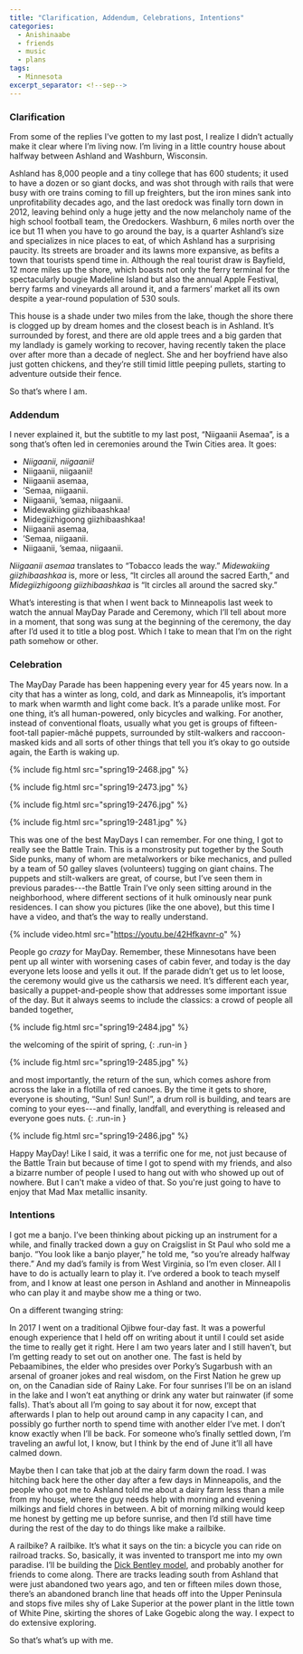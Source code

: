 ```yaml
---
title: "Clarification, Addendum, Celebrations, Intentions"
categories:
  - Anishinaabe
  - friends
  - music
  - plans
tags:
  - Minnesota
excerpt_separator: <!--sep-->
---
```


### Clarification

From some of the replies I've gotten to my last post, I realize I didn’t actually make it clear
where I’m living now. I’m living in a little country house about halfway between Ashland and
Washburn, Wisconsin.

<!--sep-->

Ashland has 8,000 people and a tiny college that has 600 students; it used to have a dozen or so
giant docks, and was shot through with rails that were busy with ore trains coming to fill up
freighters, but the iron mines sank into unprofitability decades ago, and the last oredock was
finally torn down in 2012, leaving behind only a huge jetty and the now melancholy name of the high
school football team, the Oredockers.  Washburn, 6 miles north over the ice but 11 when you have to
go around the bay, is a quarter Ashland’s size and specializes in nice places to eat, of which
Ashland has a surprising paucity. Its streets are broader and its lawns more expansive, as befits
a town that tourists spend time in.  Although the real tourist draw is Bayfield, 12 more miles up
the shore, which boasts not only the ferry terminal for the spectacularly bougie Madeline Island but
also the annual Apple Festival, berry farms and vineyards all around it, and a farmers’ market all
its own despite a year-round population of 530 souls.

This house is a shade under two miles from the lake, though the shore there is clogged up by dream
homes and the closest beach is in Ashland. It’s surrounded by forest, and there are old apple trees
and a big garden that my landlady is gamely working to recover, having recently taken the place over
after more than a decade of neglect. She and her boyfriend have also just gotten chickens, and
they’re still timid little peeping pullets, starting to adventure outside their fence.

So that’s where I am.

### Addendum

I never explained it, but the subtitle to my last post, “Niigaanii Asemaa”, is a song that’s often
led in ceremonies around the Twin Cities area. It goes:

<section class="poem" markdown="1">

- *Niigaanii, niigaanii!*
- Niigaanii, niigaanii!
- Niigaanii asemaa,
- ’Semaa, niigaanii.
- Niigaanii, ’semaa, niigaanii.
- Midewakiing giizhibaashkaa!
- Midegiizhigoong giizhibaashkaa!
- Niigaanii asemaa,
- ’Semaa, niigaanii.
- Niigaanii, ’semaa, niigaanii.

</section>

*Niigaanii asemaa* translates to “Tobacco leads the way.” *Midewakiing giizhibaashkaa* is, more or
less, “It circles all around the sacred Earth,” and *Midegiizhigoong giizhibaashkaa* is “It circles
all around the sacred sky.”

What’s interesting is that when I went back to Minneapolis last week to watch the annual MayDay
Parade and Ceremony, which I’ll tell about more in a moment, that song was sung at the beginning of
the ceremony, the day after I’d used it to title a blog post. Which I take to mean that I’m on the
right path somehow or other.

### Celebration

The MayDay Parade has been happening every year for 45 years now. In a city that has a winter as
long, cold, and dark as Minneapolis, it’s important to mark when warmth and light come back. It’s
a parade unlike most. For one thing, it’s all human-powered, only bicycles and walking. For another,
instead of conventional floats, usually what you get is groups of fifteen-foot-tall papier-mâché
puppets, surrounded by stilt-walkers and raccoon-masked kids and all sorts of other things that tell
you it’s okay to go outside again, the Earth is waking up.

{% include fig.html src="spring19-2468.jpg" %}

{% include fig.html src="spring19-2473.jpg" %}

{% include fig.html src="spring19-2476.jpg" %}

{% include fig.html src="spring19-2481.jpg" %}

This was one of the best MayDays I can remember. For one thing, I got to really see the Battle
Train. This is a monstrosity put together by the South Side punks, many of whom are metalworkers or
bike mechanics, and pulled by a team of 50 galley slaves (volunteers) tugging on giant chains. The
puppets and stilt-walkers are great, of course, but I’ve seen them in previous parades---the Battle
Train I’ve only seen sitting around in the neighborhood, where different sections of it hulk
ominously near punk residences. I can show you pictures (like the one above), but this time I have
a video, and that’s the way to really understand.

{% include video.html src="https://youtu.be/42Hfkavnr-o" %}

People go *crazy* for MayDay. Remember, these Minnesotans have been pent up all winter with
worsening cases of cabin fever, and today is the day everyone lets loose and yells it out. If the
parade didn’t get us to let loose, the ceremony would give us the catharsis we need. It’s different
each year, basically a puppet-and-people show that addresses some important issue of the day. But it
always seems to include the classics: a crowd of people all banded together,

{% include fig.html src="spring19-2484.jpg" %}

the welcoming of the spirit of spring, 
{: .run-in }

{% include fig.html src="spring19-2485.jpg" %}

and most importantly, the return of the sun, which comes ashore from across the lake in a flotilla
of red canoes. By the time it gets to shore, everyone is shouting, “Sun! Sun! Sun!”, a drum roll is
building, and tears are coming to your eyes---and finally, landfall, and everything is released and
everyone goes nuts.
{: .run-in }

{% include fig.html src="spring19-2486.jpg" %}

Happy MayDay! Like I said, it was a terrific one for me, not just because of the Battle Train but
because of time I got to spend with my friends, and also a bizarre number of people I used to hang
out with who showed up out of nowhere. But I can't make a video of that. So you're just going to
have to enjoy that Mad Max metallic insanity.

### Intentions

I got me a banjo. I’ve been thinking about picking up an instrument for a while, and finally tracked
down a guy on Craigslist in St Paul who sold me a banjo. “You look like a banjo player,” he told me,
“so you’re already halfway there.” And my dad’s family is from West Virginia, so I’m even closer.
All I have to do is actually learn to play it. I’ve ordered a book to teach myself from, and I know
at least one person in Ashland and another in Minneapolis who can play it and maybe show me a thing
or two.

On a different twanging string:

In 2017 I went on a traditional Ojibwe four-day fast. It was a powerful enough experience that
I held off on writing about it until I could set aside the time to really get it right. Here I am
two years later and I still haven’t, but I’m getting ready to set out on another one. The fast is
held by Pebaamibines, the elder who presides over Porky’s Sugarbush with an arsenal of groaner jokes
and real wisdom, on the First Nation he grew up on, on the Canadian side of Rainy Lake. For four
sunrises I’ll be on an island in the lake and I won’t eat anything or drink any water but rainwater
(if some falls). That’s about all I’m going to say about it for now, except that afterwards I plan
to help out around camp in any capacity I can, and possibly go further north to spend time with
another elder I’ve met. I don’t know exactly when I’ll be back. For someone who’s finally settled
down, I’m traveling an awful lot, I know, but I think by the end of June it’ll all have calmed down.

Maybe then I can take that job at the dairy farm down the road. I was hitching back here the other
day after a few days in Minneapolis, and the people who got me to Ashland told me about a dairy farm
less than a mile from my house, where the guy needs help with morning and evening milkings and field
chores in between. A bit of morning milking would keep me honest by getting me up before sunrise,
and then I’d still have time during the rest of the day to do things like make a railbike.

A railbike? A railbike. It’s what it says on the tin: a bicycle you can ride on railroad tracks. So,
basically, it was invented to transport me into my own paradise. I’ll be building the [Dick Bentley
model](http://rrbike.freeservers.com/), and probably another for friends to come along. There are
tracks leading south from Ashland that were just abandoned two years ago, and ten or fifteen miles
down those, there’s an abandoned branch line that heads off into the Upper Peninsula and stops five
miles shy of Lake Superior at the power plant in the little town of White Pine, skirting the shores
of Lake Gogebic along the way. I expect to do extensive exploring.

So that’s what’s up with me.
